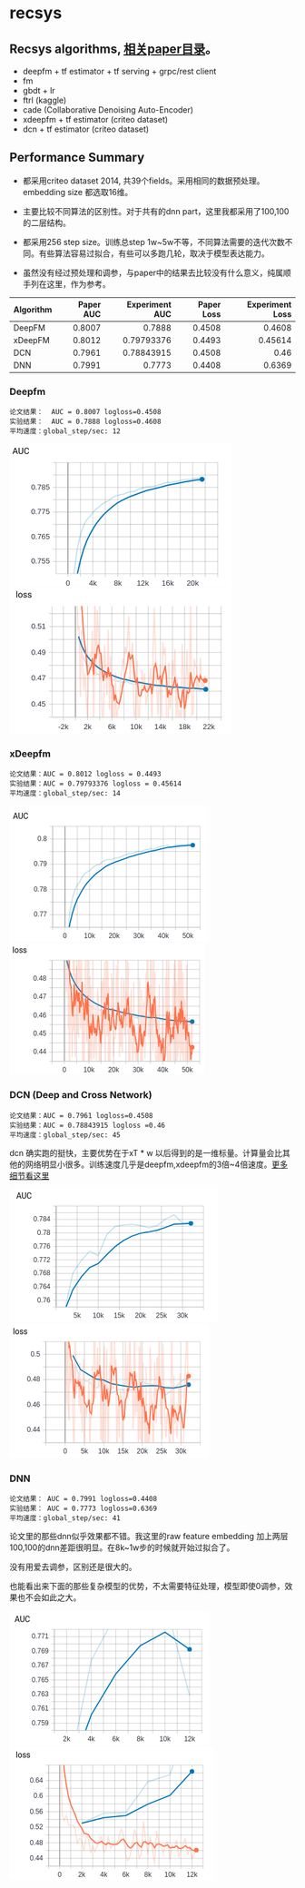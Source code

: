 # recsys

## Recsys algorithms, [相关paper目录](https://github.com/wangruichens/papers-machinelearning/tree/master/recsys)。

- deepfm + tf estimator + tf serving + grpc/rest client
- fm
- gbdt + lr
- ftrl (kaggle)
- cade (Collaborative Denoising Auto-Encoder)
- xdeepfm + tf estimator (criteo dataset)
- dcn + tf estimator (criteo dataset)

## Performance Summary

- 都采用criteo dataset 2014, 共39个fields。采用相同的数据预处理。embedding size 都选取16维。

- 主要比较不同算法的区别性。对于共有的dnn part，这里我都采用了100,100的二层结构。

- 都采用256 step size。训练总step 1w~5w不等，不同算法需要的迭代次数不同。有些算法容易过拟合，有些可以多跑几轮，取决于模型表达能力。

- 虽然没有经过预处理和调参，与paper中的结果去比较没有什么意义，纯属顺手列在这里，作为参考。

Algorithm     |Paper AUC| Experiment AUC | Paper Loss | Experiment Loss
--------------|-------: |---------------:|-----------:|----------------:
DeepFM        | 0.8007  | 0.7888         |  0.4508    | 0.4608
xDeepFM       | 0.8012  |  0.79793376    |  0.4493    | 0.45614
DCN           | 0.7961  | 0.78843915     |  0.4508    | 0.46  
DNN           | 0.7991  | 0.7773         |  0.4408    | 0.6369 


### Deepfm
```angular2
论文结果：  AUC = 0.8007 logloss=0.4508
实验结果：  AUC = 0.7888 logloss=0.4608
平均速度：global_step/sec: 12
```
![auc](deepfm/auc.png)![loss](deepfm/loss.png)

### xDeepfm
```angular2
论文结果：AUC = 0.8012 logloss = 0.4493
实验结果：AUC = 0.79793376 logloss = 0.45614
平均速度：global_step/sec: 14
```
![auc](xdeepfm/auc.png)![loss](xdeepfm/loss.png)

### DCN (Deep and Cross Network)
```angular2
论文结果：AUC = 0.7961 logloss=0.4508
实验结果：AUC = 0.78843915 logloss =0.46
平均速度：global_step/sec: 45
```

dcn 确实跑的挺快，主要优势在于xT * w 以后得到的是一维标量。计算量会比其他的网络明显小很多。训练速度几乎是deepfm,xdeepfm的3倍~4倍速度。[更多细节看这里](dcn/readme.md)

![auc](dcn/auc.png)![loss](dcn/loss.png)

### DNN
```angular2
论文结果： AUC = 0.7991 logloss=0.4408
实验结果： AUC = 0.7773 logloss=0.6369
平均速度：global_step/sec: 41
```
论文里的那些dnn似乎效果都不错。我这里的raw feature embedding 加上两层100,100的dnn差距很明显。在8k~1w步的时候就开始过拟合了。

没有用爱去调参，区别还是很大的。

也能看出来下面的那些复杂模型的优势，不太需要特征处理，模型即使0调参，效果也不会如此之大。

![auc](dnn/auc.png)![loss](dnn/loss.png)